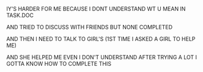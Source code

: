 IY'S HARDER FOR ME BECAUSE I DONT UNDERSTAND WT U MEAN IN TASK.DOC

AND TRIED TO DISCUSS WITH FRIENDS BUT NONE COMPLETED

AND THEN  I NEED TO TALK TO GIRL'S
(1ST TIME I ASKED A GIRL TO HELP ME)


AND SHE HELPED ME EVEN I DON'T UNDERSTAND AFTER TRYING A LOT I GOTTA KNOW HOW TO COMPLETE THIS

